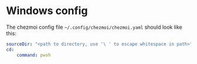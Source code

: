 # Windows config

The chezmoi config file `~/.config/chezmoi/chezmoi.yaml` should look like this:

```yaml
sourceDir: "<path to directory, use '\ ' to escape whitespace in path>"
cd:
    command: pwsh
```
